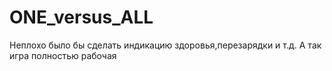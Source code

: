 # ONE_versus_ALL
Неплохо было бы сделать индикацию здоровья,перезарядки и т.д.
А так игра полностью рабочая
